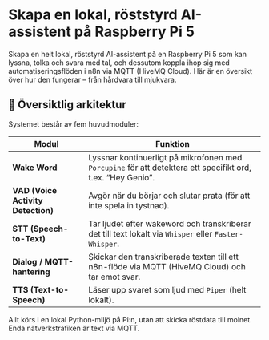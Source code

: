 # Skapa en lokal, röststyrd AI-assistent på Raspberry Pi 5

Skapa en helt lokal, röststyrd AI-assistent på en Raspberry Pi 5 som kan lyssna, tolka och svara med tal, och dessutom koppla ihop sig med automatiseringsflöden i n8n via MQTT (HiveMQ Cloud).
Här är en översikt över hur den fungerar – från hårdvara till mjukvara.

## 🧩 Översiktlig arkitektur

Systemet består av fem huvudmoduler:

| Modul | Funktion |
|---|---|
| **Wake Word** | Lyssnar kontinuerligt på mikrofonen med `Porcupine` för att detektera ett specifikt ord, t.ex. “Hey Genio”. |
| **VAD (Voice Activity Detection)** | Avgör när du börjar och slutar prata (för att inte spela in tystnad). |
| **STT (Speech-to-Text)** | Tar ljudet efter wakeword och transkriberar det till text lokalt via `Whisper` eller `Faster-Whisper`. |
| **Dialog / MQTT-hantering** | Skickar den transkriberade texten till ett n8n-flöde via MQTT (HiveMQ Cloud) och tar emot svar. |
| **TTS (Text-to-Speech)** | Läser upp svaret som ljud med `Piper` (helt lokalt). |

Allt körs i en lokal Python-miljö på Pi:n, utan att skicka röstdata till molnet. Enda nätverkstrafiken är text via MQTT.
